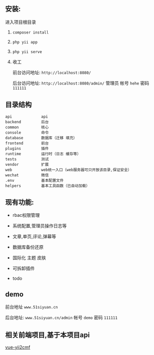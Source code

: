 ## 安装:

进入项目根目录

1. `composer install` 

2. `php yii app`

3. `php yii serve`

4. 收工

    前台访问地址: `http://localhost:8080/`

    后台访问地址: `http://localhost:8080/admin/` 管理员 帐号 `hehe` 密码 `111111`

## 目录结构

```
api             api
backend         后台
common          核心
console         命令
database        数据库（迁移 填充）
frontend        前台
plugins         插件
runtime         运行时（日志 缓存等）
tests           测试
vendor          扩展
web             web统一入口（web服务器可只开放该目录,保证安全）
wechat          微信
.env            基本配置文件
helpers         基本工具函数（已自动加载）
```

## 现有功能:

* rbac权限管理

* 系统配置,管理员操作日志等

* 文章,单页,评论,弹幕等

* 数据库备份还原

* 国际化 主题 皮肤

* 可拆卸插件

* todo

## demo

前台地址 `www.51siyuan.cn`

后台地址: `www.51siyuan.cn/admin`  帐号 `demo` 密码 `111111`

相关前端项目,基于本项目api
-----------------------

[vue-yii2cmf](https://github.com/yidashi/vue-yii2cmf)


